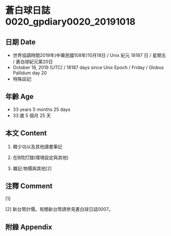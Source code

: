 # 蒼白球日誌0020_gpdiary0020_20191018 #

## 日期 Date ##

* 世界協調時間2019年(中華民國108年)10月18日 / Unix 紀元 18187 日 / 星期五 / 蒼白球紀元第20日
* October 18, 2019 (UTC) / 18187 days since Unix Epoch / Friday / Globus Pallidum day 20
* 特殊註記:

## 年齡 Age ##

* 33 years 5 months 25 days
* 33 歲 5 個月 25 天

## 本文 Content ##

1. 韓少功以及其他讀書筆記

2. 在B院打譜(環境設定與其他)
    
2. 雜記:物價與其他[2]

    

## 注釋 Comment ##

[1] 


[2] 新台幣計價。有關新台幣請參見蒼白球日誌0007。



## 附錄 Appendix ##

